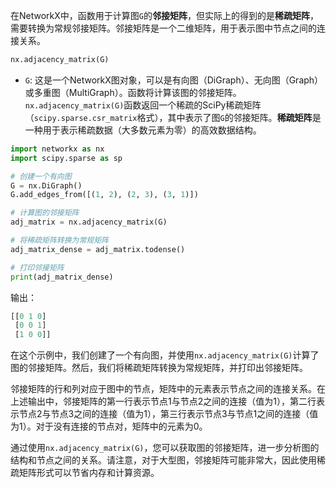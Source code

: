 在NetworkX中，函数用于计算图`G`的**邻接矩阵**，但实际上的得到的是**稀疏矩阵**，需要转换为常规邻接矩阵。邻接矩阵是一个二维矩阵，用于表示图中节点之间的连接关系。
```python
nx.adjacency_matrix(G)
```
- `G`: 这是一个NetworkX图对象，可以是有向图（DiGraph）、无向图（Graph）或多重图（MultiGraph）。函数将计算该图的邻接矩阵。
`nx.adjacency_matrix(G)`函数返回一个稀疏的SciPy稀疏矩阵（`scipy.sparse.csr_matrix`格式），其中表示了图`G`的邻接矩阵。**稀疏矩阵**是一种用于表示稀疏数据（大多数元素为零）的高效数据结构。

```python
import networkx as nx
import scipy.sparse as sp

# 创建一个有向图
G = nx.DiGraph()
G.add_edges_from([(1, 2), (2, 3), (3, 1)])

# 计算图的邻接矩阵
adj_matrix = nx.adjacency_matrix(G)

# 将稀疏矩阵转换为常规矩阵
adj_matrix_dense = adj_matrix.todense()

# 打印邻接矩阵
print(adj_matrix_dense)
```
输出：
```PYTHON
[[0 1 0]
 [0 0 1]
 [1 0 0]]
```

在这个示例中，我们创建了一个有向图，并使用`nx.adjacency_matrix(G)`计算了图的邻接矩阵。然后，我们将稀疏矩阵转换为常规矩阵，并打印出邻接矩阵。

邻接矩阵的行和列对应于图中的节点，矩阵中的元素表示节点之间的连接关系。在上述输出中，邻接矩阵的第一行表示节点1与节点2之间的连接（值为1），第二行表示节点2与节点3之间的连接（值为1），第三行表示节点3与节点1之间的连接（值为1）。对于没有连接的节点对，矩阵中的元素为0。

通过使用`nx.adjacency_matrix(G)`，您可以获取图的邻接矩阵，进一步分析图的结构和节点之间的关系。请注意，对于大型图，邻接矩阵可能非常大，因此使用稀疏矩阵形式可以节省内存和计算资源。